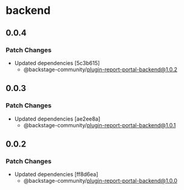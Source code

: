 # backend

## 0.0.4

### Patch Changes

- Updated dependencies [5c3b615]
  - @backstage-community/plugin-report-portal-backend@1.0.2

## 0.0.3

### Patch Changes

- Updated dependencies [ae2ee8a]
  - @backstage-community/plugin-report-portal-backend@1.0.1

## 0.0.2

### Patch Changes

- Updated dependencies [ff8d6ea]
  - @backstage-community/plugin-report-portal-backend@1.0.0
